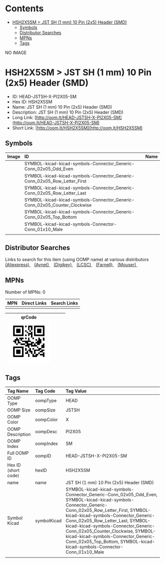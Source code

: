 



Contents
========

* [HSH2X5SM > JST SH (1 mm) 10 Pin (2x5) Header (SMD)](#hsh2x5sm--jst-sh-1-mm-10-pin-2x5-header-smd)
	* [Symbols](#symbols)
	* [Distributor Searches](#distributor-searches)
	* [MPNs](#mpns)
	* [Tags](#tags)
  
NO IMAGE  
# HSH2X5SM > JST SH (1 mm) 10 Pin (2x5) Header (SMD)

- ID: HEAD-JSTSH-X-PI2X05-SM
- Hex ID: HSH2X5SM
- Name: JST SH (1 mm) 10 Pin (2x5) Header (SMD)
- Description: JST SH (1 mm) 10 Pin (2x5) Header (SMD)
- Long Link: [http://oom.lt/HEAD-JSTSH-X-PI2X05-SM](http://oom.lt/HEAD-JSTSH-X-PI2X05-SM)
- Short Link: [http://oom.lt/HSH2X5SM](http://oom.lt/HSH2X5SM)

## Symbols
  

|Image|ID|Name|
| :--- | :--- | :--- |
|![]()|SYMBOL-kicad-kicad-symbols-Connector_Generic-Conn_02x05_Odd_Even||
|![]()|SYMBOL-kicad-kicad-symbols-Connector_Generic-Conn_02x05_Row_Letter_First||
|![]()|SYMBOL-kicad-kicad-symbols-Connector_Generic-Conn_02x05_Row_Letter_Last||
|![]()|SYMBOL-kicad-kicad-symbols-Connector_Generic-Conn_02x05_Counter_Clockwise||
|![]()|SYMBOL-kicad-kicad-symbols-Connector_Generic-Conn_02x05_Top_Bottom||
|![]()|SYMBOL-kicad-kicad-symbols-Connector-Conn_01x10_Male||
||||

## Distributor Searches
  
Links to search for this item (using OOMP name) at various distributors  
[(Aliexpress) ](https://www.aliexpress.com/wholesale?SearchText=1117JST+SH+1+mm+10+Pin+2x5+Header+SMD)&nbsp;&nbsp;&nbsp;[(Avnet) ](https://www.avnet.com/shop/us/search/JST+SH+1+mm+10+Pin+2x5+Header+SMD)&nbsp;&nbsp;&nbsp;[(Digikey) ](https://www.digikey.co.uk/en/products/result?s=JST+SH+1+mm+10+Pin+2x5+Header+SMD)&nbsp;&nbsp;&nbsp;[(LCSC) ](https://www.lcsc.com/search?q=JST+SH+1+mm+10+Pin+2x5+Header+SMD)&nbsp;&nbsp;&nbsp;[(Farnell) ](https://uk.farnell.com/search?st=JST+SH+1+mm+10+Pin+2x5+Header+SMD)&nbsp;&nbsp;&nbsp;[(Mouser) ](https://www.mouser.com/c/?q=JST+SH+1+mm+10+Pin+2x5+Header+SMD)&nbsp;&nbsp;&nbsp;
## MPNs
  
Number of MPNs: 0  

|MPN|Direct Links|Search Links|
| :--- | :--- | :--- |
||||
  

|qrCode<br>[![](https://raw.githubusercontent.com/oomlout/oomlout_OOMP_parts_V2/main/HEAD/JSTSH/X/PI2X05/SM/qrCode_140.png)](https://github.com/oomlout/oomlout_OOMP_parts_V2/tree/main/HEAD/JSTSH/X/PI2X05/SM/qrCode.png)||||
| :---: | :---: | :---: | :---: |

## Tags
  

|Tag Name|Tag Code|Tag Value|
| :--- | :--- | :--- |
|OOMP Type|oompType|HEAD|
|OOMP Size|oompSize|JSTSH|
|OOMP Color|oompColor|X|
|OOMP Description|oompDesc|PI2X05|
|OOMP Index|oompIndex|SM|
|Full OOMP ID|oompID|HEAD-JSTSH-X-PI2X05-SM|
|Hex ID (short code)|hexID|HSH2X5SM|
|name|name|JST SH (1 mm) 10 Pin (2x5) Header (SMD)|
|Symbol Kicad|symbolKicad|SYMBOL-kicad-kicad-symbols-Connector_Generic-Conn_02x05_Odd_Even, SYMBOL-kicad-kicad-symbols-Connector_Generic-Conn_02x05_Row_Letter_First, SYMBOL-kicad-kicad-symbols-Connector_Generic-Conn_02x05_Row_Letter_Last, SYMBOL-kicad-kicad-symbols-Connector_Generic-Conn_02x05_Counter_Clockwise, SYMBOL-kicad-kicad-symbols-Connector_Generic-Conn_02x05_Top_Bottom, SYMBOL-kicad-kicad-symbols-Connector-Conn_01x10_Male|
||||

